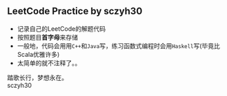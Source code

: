## LeetCode Practice by sczyh30

- 记录自己的LeetCode的解题代码
- 按照题目**首字母**来存储
- 一般地，代码会用用`C++`和`Java`写，练习函数式编程时会用`Haskell`写(毕竟比Scala优雅许多)
- 太简单的就不注释了。。

踏歌长行，梦想永在。  
sczyh30
